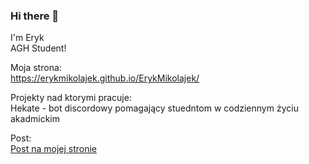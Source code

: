 ### Hi there 👋

I'm Eryk \
AGH Student!

Moja strona: \
https://erykmikolajek.github.io/ErykMikolajek/

Projekty nad ktorymi pracuje: \
Hekate - bot discordowy pomagający stuedntom w codziennym życiu akadmickim


Post: \
[Post na mojej stronie](https://erykmikolajek.github.io/ErykMikolajek/2021/11/26/zadanie-na-narzedzia)
